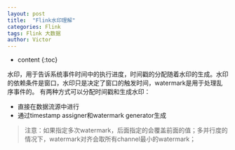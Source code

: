 ```yaml
---
layout: post
title:  "Flink水印理解"
categories: Flink
tags: Flink 大数据
author: Victor
---
```


* content
{:toc}

水印，用于告诉系统事件时间中的执行进度，时间戳的分配随着水印的生成。水印的依赖条件是窗口，水印只是决定了窗口的触发时间，watermark是用于处理乱序事件的。
有两种方式可以分配时间戳和生成水印：
* 直接在数据流源中进行
* 通过timestamp assigner和watermark generator生成
> 注意：如果指定多次watermark，后面指定的会覆盖前面的值；多并行度的情况下，watermark对齐会取所有channel最小的watermark；